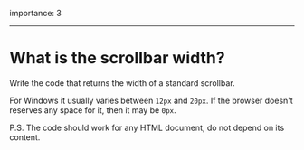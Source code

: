 importance: 3

---

# What is the scrollbar width?

Write the code that returns the width of a standard scrollbar.

For Windows it usually varies between `12px` and `20px`. If the browser doesn't reserves any space for it, then it may be `0px`.

P.S. The code should work for any HTML document, do not depend on its content.
